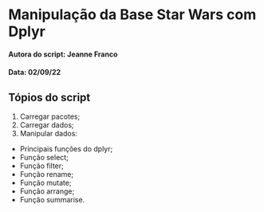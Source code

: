 # Manipulação da Base Star Wars com Dplyr

#### Autora do script: Jeanne Franco
#### Data: 02/09/22

## Tópios do script

1. Carregar pacotes;
2. Carregar dados;
3. Manipular dados:
* Principais funções do dplyr;
* Função select;
* Função filter;
* Função rename;
* Função mutate;
* Função arrange;
* Função summarise.
